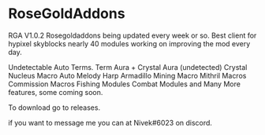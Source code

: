 # RoseGoldAddons
RGA V1.0.2
Rosegoldaddons being updated every week or so.
Best client for hypixel skyblocks
nearly 40 modules
working on improving the mod every day.


Undetectable Auto Terms.
Term Aura + Crystal Aura (undetected)
Crystal Nucleus Macro
Auto Melody Harp
Armadillo Mining Macro
Mithril Macros
Commission Macros
Fishing Modules
Combat Modules
and Many More features, some coming soon.


To download go to releases.

if you want to message me you can at Nivek#6023 on discord.
